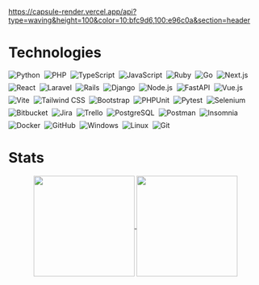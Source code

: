 https://capsule-render.vercel.app/api?type=waving&height=100&color=10:bfc9d6,100:e96c0a&section=header
# Technologies

<div align="center" style="display:flex; flex-wrap: wrap; gap: 8px;">
  <img src="https://img.shields.io/badge/Python-3776AB?style=for-the-badge&logo=python&logoColor=white" alt="Python" />
  
  <img src="https://img.shields.io/badge/PHP-777BB4?style=for-the-badge&logo=php&logoColor=white" alt="PHP" />

  <img src="https://img.shields.io/badge/TypeScript-3178C6?style=for-the-badge&logo=typescript&logoColor=white" alt="TypeScript" />

  <img src="https://img.shields.io/badge/JavaScript-F7DF1E?style=for-the-badge&logo=javascript&logoColor=black" alt="JavaScript" />

  <img src="https://img.shields.io/badge/Ruby-CC342D?style=for-the-badge&logo=ruby&logoColor=white" alt="Ruby" />

  <img src="https://img.shields.io/badge/Go-00ADD8?style=for-the-badge&logo=go&logoColor=white" alt="Go" />

  <img src="https://img.shields.io/badge/Next.js-000000?style=for-the-badge&logo=next.js&logoColor=white" alt="Next.js" />

  <img src="https://img.shields.io/badge/React-61DAFB?style=for-the-badge&logo=react&logoColor=black" alt="React" />
  
  <img src="https://img.shields.io/badge/Laravel-FF2D20?style=for-the-badge&logo=laravel&logoColor=white" alt="Laravel" />

  <img src="https://img.shields.io/badge/Rails-CC0000?style=for-the-badge&logo=ruby-on-rails&logoColor=white" alt="Rails" />

  <img src="https://img.shields.io/badge/Django-092E20?style=for-the-badge&logo=django&logoColor=white" alt="Django" />
  
  <img src="https://img.shields.io/badge/Node.js-339933?style=for-the-badge&logo=node.js&logoColor=white" alt="Node.js" />

  <img src="https://img.shields.io/badge/FastAPI-009688?style=for-the-badge&logo=fastapi&logoColor=white" alt="FastAPI" />

  <img src="https://img.shields.io/badge/Vue.js-35495E?style=for-the-badge&logo=vue.js&logoColor=4FC08D" alt="Vue.js" />

  <img src="https://img.shields.io/badge/Vite-646CFF?style=for-the-badge&logo=vite&logoColor=white" alt="Vite" />

  <img src="https://img.shields.io/badge/Tailwind_CSS-06B6D4?style=for-the-badge&logo=tailwind-css&logoColor=white" alt="Tailwind CSS" />

  <img src="https://img.shields.io/badge/Bootstrap-7952B3?style=for-the-badge&logo=bootstrap&logoColor=white" alt="Bootstrap" />

  <img src="https://img.shields.io/badge/PHPUnit-9090FF?style=for-the-badge&logo=phpunit&logoColor=white" alt="PHPUnit" />

  <img src="https://img.shields.io/badge/Pytest-5A32A3?style=for-the-badge&logo=pytest&logoColor=white" alt="Pytest" />
  
  <img src="https://img.shields.io/badge/Selenium-43B02A?style=for-the-badge&logo=selenium&logoColor=white" alt="Selenium" />

  <img src="https://img.shields.io/badge/Bitbucket-0052CC?style=for-the-badge&logo=bitbucket&logoColor=white" alt="Bitbucket" />

  <img src="https://img.shields.io/badge/Jira-0052CC?style=for-the-badge&logo=jira&logoColor=white" alt="Jira" />
  
  <img src="https://img.shields.io/badge/Trello-0052CC?style=for-the-badge&logo=trello&logoColor=white" alt="Trello" />

  <img src="https://img.shields.io/badge/PostgreSQL-336791?style=for-the-badge&logo=postgresql&logoColor=white" alt="PostgreSQL" />

  <img src="https://img.shields.io/badge/Postman-FF6C37?style=for-the-badge&logo=postman&logoColor=white" alt="Postman" />

  <img src="https://img.shields.io/badge/Insomnia-4000BF?style=for-the-badge&logo=insomnia&logoColor=white" alt="Insomnia" />

  <img src="https://img.shields.io/badge/Docker-2496ED?style=for-the-badge&logo=docker&logoColor=white" alt="Docker" />

  <img src="https://img.shields.io/badge/GitHub-181717?style=for-the-badge&logo=github&logoColor=white" alt="GitHub" />
  
  <img src="https://img.shields.io/badge/Windows-0078D6?style=for-the-badge&logo=windows&logoColor=white" alt="Windows" />
  
  <img src="https://img.shields.io/badge/Linux-FCC624?style=for-the-badge&logo=linux&logoColor=black" alt="Linux" />

  <img src="https://img.shields.io/badge/Git-F05032?style=for-the-badge&logo=git&logoColor=white" alt="Git" />
</div>


# Stats
<div align="center">
  <a href="https://github.com/anuraghazra/github-readme-stats">
    <img height=200 align="center" src="https://github-readme-stats.vercel.app/api?username=luccamilfont&layout=compact&theme=great-gatsby&card_width=420" />
  </a>
  <a href="https://github.com/anuraghazra/convoychat">
    <img height=200 align="center" src="https://github-readme-stats.vercel.app/api/top-langs?username=luccamilfont&layout=compact&theme=great-gatsby&card_width=420&langs_count=8" />
  </a>
</div>
